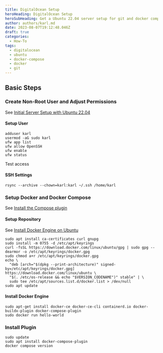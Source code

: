 ```yaml
---
title: DigitalOcean Setup
heroHeading: DigitalOcean Setup
heroSubHeading: Get a Ubuntu 22.04 server setup for git and docker compose
author: authors/karl.md
date: 2023-08-07T19:12:48.046Z
draft: true
categories:
  - How-To
tags:
  - digitalocean
  - ubuntu
  - docker-compose
  - docker
  - git
---
```


## Basic Steps

### Create Non-Root User and Adjust Permissions

See [Initial Server Setup with Ubuntu 22.04](https://www.digitalocean.com/community/tutorials/initial-server-setup-with-ubuntu-22-04)

#### Setup User

```shell
adduser karl
usermod -aG sudo karl
ufw app list
ufw allow OpenSSH
ufw enable
ufw status
```

Test access

#### SSH Settings

```shell
rsync --archive --chown=karl:karl ~/.ssh /home/karl
```

### Setup Docker and Docker Compose

See [Install the Compose plugin](https://docs.docker.com/compose/install/linux/)

#### Setup Repository

See [Install Docker Engine on Ubuntu](https://docs.docker.com/engine/install/ubuntu/#set-up-the-repository)

```shell
sudo apt install ca-certificates curl gnupg
sudo install -m 0755 -d /etc/apt/keyrings
curl -fsSL https://download.docker.com/linux/ubuntu/gpg | sudo gpg --dearmor -o /etc/apt/keyrings/docker.gpg
sudo chmod a+r /etc/apt/keyrings/docker.gpg
echo \
  "deb [arch="$(dpkg --print-architecture)" signed-by=/etc/apt/keyrings/docker.gpg] https://download.docker.com/linux/ubuntu \
  "$(. /etc/os-release && echo "$VERSION_CODENAME")" stable" | \
  sudo tee /etc/apt/sources.list.d/docker.list > /dev/null
sudo apt update
```

#### Install Docker Engine

```shell
sudo apt-get install docker-ce docker-ce-cli containerd.io docker-buildx-plugin docker-compose-plugin
sudo docker run hello-world
```

### Install Plugin

```shell
sudo update
sudo apt install docker-compose-plugin
docker compose version
```
